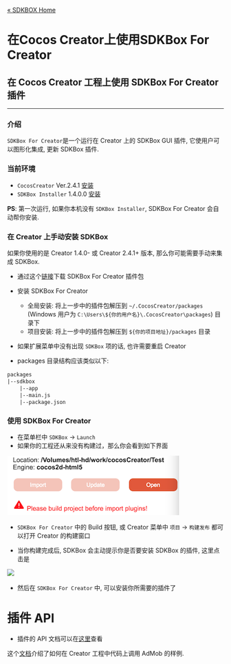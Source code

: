 [&#171; SDKBOX Home](http://sdkbox.com)

<h1>在Cocos Creator上使用SDKBox For Creator</h1>

## 在 Cocos Creator 工程上使用 SDKBox For Creator 插件
---

### 介绍

`SDKBox For Creator`是一个运行在 Creator 上的 SDKBox GUI 插件, 它使用户可以图形化集成, 更新 SDKBox 插件.

### 当前环境

* `CocosCreator` Ver.2.4.1 [安装](http://www.cocos.com/creator)
* `SDKBox Installer` 1.4.0.0 [安装](http://docs.sdkbox.com/en/installer/)

__PS__: 第一次运行, 如果你本机没有 `SDKBox Installer`, SDKBox For Creator 会自动帮你安装.

<!-- 
### 安装 SDKBox For Creator

* 在 Creator 的菜单中 `插件` -> `插件商店` 打开商店
* 搜索 `sdkbox`

![](../imgs/for_creator_store_search.png)

* 安装, 这里选择全局安装

![](../imgs/for_creator_install_query.png)

* 笔者目前这个版本, Creator 并没有给出安装成功的提示, 只能从 console 中看 log

![](../imgs/for_creator_install_log.png)

* 安装成功后, 如果没有在菜单中看到 SDKBox 项, 重启 Creator 试试

![](../imgs/ccc_tutorial_sdkbox_menu.png)
-->

### 在 Creator 上手动安装 SDKBox

如果你使用的是 Creator 1.4.0- 或 Creator 2.4.1+ 版本, 那么你可能需要手动来集成 SDKBox.

* 通过这个[链接](http://sdkbox.anysdk.com/gui/creator/sdkbox-1.4.0.zip)下载 SDKBox For Creator 插件包
* 安装 SDKBox For Creator
    - 全局安装: 将上一步中的插件包解压到 `~/.CocosCreator/packages` (Windows 用户为 `C:\Users\${你的用户名}\.CocosCreator\packages`) 目录下
    - 项目安装: 将上一步中的插件包解压到 `${你的项目地址}/packages` 目录

* 如果扩展菜单中没有出现 `SDKBox` 项的话, 也许需要重启 Creator

* packages 目录结构应该类似以下:
```
packages
|--sdkbox
    |--app
    |--main.js
    |--package.json
```


### 使用 SDKBox For Creator

* 在菜单栏中 `SDKBox` -> `Launch`
* 如果你的工程还从来没有构建过，那么你会看到如下界面

![](../imgs/for_creator_need_build_project.png)

* `SDKBox For Creator` 中的 Build 按钮, 或 Creator 菜单中 `项目` -> `构建发布` 都可以打开 Creator 的构建窗口

* 当你构建完成后, SDKBox 会主动提示你是否要安装 SDKBox 的插件, 这里点击是

![](../imgs/for_creator_install_plugin_query.png)

* 然后在 `SDKBox For Creator` 中, 可以安装你所需要的插件了


# 插件 API

* 插件的 API 文档可以在[这里](http://docs.sdkbox.com/zh/)查看

这个[文档](http://docs.sdkbox.com/zh/qa/integration-admob-to-creator/)介绍了如何在 Creator 工程中代码上调用 AdMob 的样例.
